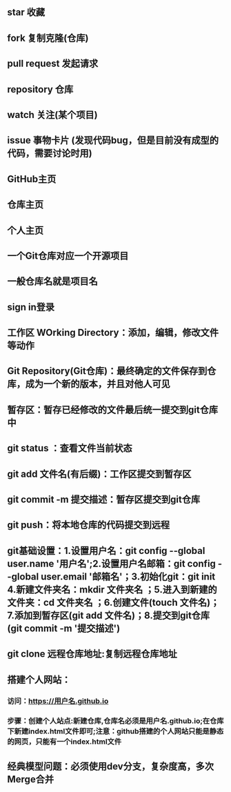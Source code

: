 ## star 收藏
## fork 复制克隆(仓库)
## pull request 发起请求
## repository 仓库
## watch 关注(某个项目)
## issue 事物卡片 (发现代码bug，但是目前没有成型的代码，需要讨论时用)
## GitHub主页
## 仓库主页
## 个人主页
## 一个Git仓库对应一个开源项目
## 一般仓库名就是项目名
## sign in登录
## 工作区 WOrking Directory：添加，编辑，修改文件等动作
## Git Repository(Git仓库)：最终确定的文件保存到仓库，成为一个新的版本，并且对他人可见
## 暂存区：暂存已经修改的文件最后统一提交到git仓库中
## git status ：查看文件当前状态
## git add 文件名(有后缀)：工作区提交到暂存区
## git commit -m 提交描述：暂存区提交到git仓库
## git push：将本地仓库的代码提交到远程
## git基础设置：1.设置用户名：git config --global user.name '用户名';2.设置用户名邮箱：git config --global user.email '邮箱名'；3.初始化git：git init 4.新建文件夹名：mkdir 文件夹名 ；5.进入到新建的文件夹：cd 文件夹名 ；6.创建文件(touch 文件名)；7.添加到暂存区(git add 文件名)；8.提交到git仓库(git commit -m '提交描述')
## git clone 远程仓库地址:复制远程仓库地址
## 搭建个人网站：
### 访问：https://用户名.github.io
### 步骤：创建个人站点:新建仓库,仓库名必须是用户名.github.io;在仓库下新建index.html文件即可;注意：github搭建的个人网站只能是静态的网页，只能有一个index.html文件
## 经典模型问题：必须使用dev分支，复杂度高，多次Merge合并
